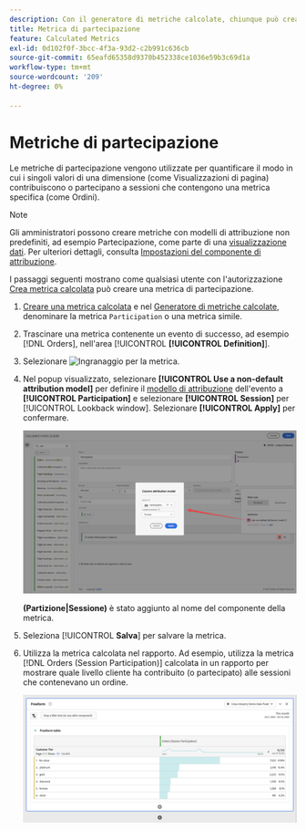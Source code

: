 ```yaml
---
description: Con il generatore di metriche calcolate, chiunque può creare una metrica di partecipazione.
title: Metrica di partecipazione
feature: Calculated Metrics
exl-id: 0d102f0f-3bcc-4f3a-93d2-c2b991c636cb
source-git-commit: 65eafd65358d9370b452338ce1036e59b3c69d1a
workflow-type: tm+mt
source-wordcount: '209'
ht-degree: 0%

---
```


# Metriche di partecipazione

Le metriche di partecipazione vengono utilizzate per quantificare il modo in cui i singoli valori di una dimensione (come Visualizzazioni di pagina) contribuiscono o partecipano a sessioni che contengono una metrica specifica (come Ordini).

>[!NOTE]
>
>Gli amministratori possono creare metriche con modelli di attribuzione non predefiniti, ad esempio Partecipazione, come parte di una [visualizzazione dati](https://experienceleague.adobe.com/it/docs/analytics-platform/using/cja-dataviews/data-views). Per ulteriori dettagli, consulta [Impostazioni del componente di attribuzione](../../../data-views/component-settings/attribution.md).

I passaggi seguenti mostrano come qualsiasi utente con l&#39;autorizzazione [Crea metrica calcolata](/help/technotes//access-control.md#user-level-access) può creare una metrica di partecipazione.

1. [Creare una metrica calcolata](cm-workflow.md) e nel [Generatore di metriche calcolate](cm-build-metrics.md), denominare la metrica `Participation` o una metrica simile.
1. Trascinare una metrica contenente un evento di successo, ad esempio [!DNL Orders], nell&#39;area [!UICONTROL **[!UICONTROL Definition]**].
1. Selezionare ![Ingranaggio](https://spectrum.adobe.com/static/icons/workflow_18/Smock_Settings_18_N.svg) per la metrica.
1. Nel popup visualizzato, selezionare **[!UICONTROL Use a non-default attribution model]** per definire il [modello di attribuzione](/help/components/calc-metrics/cm-workflow/m-metric-type-alloc.md) dell&#39;evento a **[!UICONTROL Participation]** e selezionare **[!UICONTROL Session]** per [!UICONTROL Lookback window]. Selezionare **[!UICONTROL Apply]** per confermare.


   ![Menu a comparsa del modello di attribuzione colonna che mostra la partecipazione selezionata come modello e la sessione selezionata per l&#39;intervallo di lookback.](assets/participation-setup.png)

   **(Partizione|Sessione)** è stato aggiunto al nome del componente della metrica.



1. Seleziona [!UICONTROL **Salva**] per salvare la metrica.
1. Utilizza la metrica calcolata nel rapporto. Ad esempio, utilizza la metrica [!DNL Orders (Session Participation)] calcolata in un rapporto per mostrare quale livello cliente ha contribuito (o partecipato) alle sessioni che contenevano un ordine.

   ![Tabella a forma libera che mostra il livello cliente e gli ordini.](assets/participation-pages-customer-tier.png)
